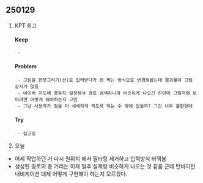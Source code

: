 ## 250129

1. KPT 회고
    #### Keep
        - 

    #### Problem
        - 그림을 한붓그리기(선)로 입력받다가 점 찍는 방식으로 변경해봤는데 결과물이 그림 같지가 않음
        - 네이버 지도에 경유지 설정해서 경로 검색하니까 비슷하게 나오긴 하던데 그림처럼 보이려면 어떻게 해야하는지 고민
        - 그냥 사용자가 점을 더 세세하게 찍도록 하는 수 밖에 없을까? 그건 너무 불편한데

    #### Try
        - 킵고잉


2. 오늘
- 어제 작업하던 거 다시 원위치 해서 필터링 제거하고 입력방식 바꿔봄
- 생성된 경로의 총 거리는 이제 얼추 실제랑 비슷하게 나오는 것 같음 근데 턴바이턴 내비게이션 대체 어떻게 구현해야 하는지 모르겠다.